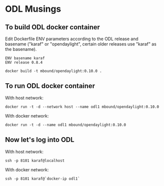 # ODL Musings


## To build ODL docker container

Edit Dockerfile ENV parameters according to the ODL release and basename ("karaf" or "opendaylight", certain older releases use "karaf" as the basename).

```
ENV basename karaf
ENV release 0.8.4
```


```
docker build -t mbound/opendaylight:0.10.0 .
```

## To run ODL docker container

With host network:
```
docker run -t -d --network host --name odl1 mbound/opendaylight:0.10.0
```

With docker network:
```
docker run -t -d --name odl1 mbound/opendaylight:0.10.0
```

## Now let's log into ODL

With host network:
```
ssh -p 8101 karaf@localhost
```

With docker network:
```
ssh -p 8101 karaf@`docker-ip odl1`
```

